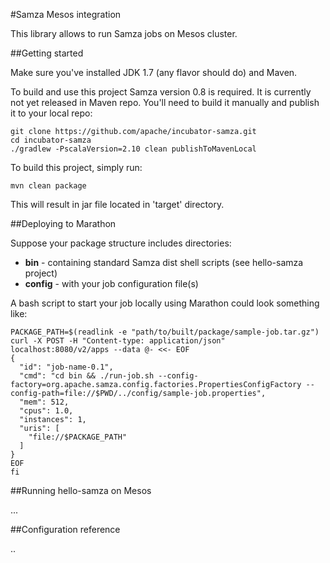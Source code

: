 #Samza Mesos integration

This library allows to run Samza jobs on Mesos cluster.

##Getting started

Make sure you've installed JDK 1.7 (any flavor should do) and Maven.

To build and use this project Samza version 0.8 is required. It is currently not yet released in Maven repo.
You'll need to build it manually and publish it to your local repo:

    git clone https://github.com/apache/incubator-samza.git
    cd incubator-samza
    ./gradlew -PscalaVersion=2.10 clean publishToMavenLocal

To build this project, simply run:

    mvn clean package

This will result in jar file located in 'target' directory.

##Deploying to Marathon

Suppose your package structure includes directories:
- **bin** - containing standard Samza dist shell scripts (see hello-samza project)
- **config** - with your job configuration file(s)

A bash script to start your job locally using Marathon could look something like:

```shell
PACKAGE_PATH=$(readlink -e "path/to/built/package/sample-job.tar.gz")
curl -X POST -H "Content-type: application/json" localhost:8080/v2/apps --data @- <<- EOF
{
  "id": "job-name-0.1",
  "cmd": "cd bin && ./run-job.sh --config-factory=org.apache.samza.config.factories.PropertiesConfigFactory --config-path=file://$PWD/../config/sample-job.properties",
  "mem": 512,
  "cpus": 1.0,
  "instances": 1,
  "uris": [
    "file://$PACKAGE_PATH"
  ]
}
EOF
fi
```

##Running hello-samza on Mesos

...

##Configuration reference

..

